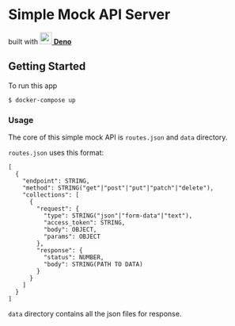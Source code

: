 # Simple Mock API Server

built with [<img src="https://deno.land/logo.svg" width="24"> __Deno__](https://deno.land/)

## Getting Started

To run this app
```
$ docker-compose up
```

### Usage

The core of this simple mock API is `routes.json` and `data` directory.

`routes.json` uses this format:

```
[
  {
    "endpoint": STRING,
    "method": STRING("get"|"post"|"put"|"patch"|"delete"),
    "collections": [
      {
        "request": {
          "type": STRING("json"|"form-data"|"text"),
          "access_token": STRING,
          "body": OBJECT,
          "params": OBJECT
        },
        "response": {
          "status": NUMBER,
          "body": STRING(PATH TO DATA)
        }
      }
    ]
  }
]
```

`data` directory contains all the json files for response.
